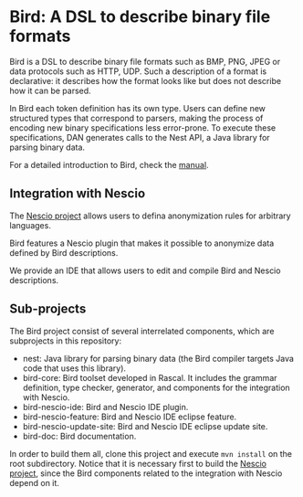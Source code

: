 # Bird: A DSL to describe binary file formats 

Bird is a DSL to describe binary file formats such as BMP, PNG, JPEG or data protocols such as HTTP, UDP. Such a description of a format is declarative: it describes how the format looks like but does not describe how it can be parsed.

In Bird each token definition has its own type. Users can define new structured types that correspond to parsers, making the process of encoding new binary specifications less error-prone. To execute these specifications, DAN generates calls to the Nest API, a Java library for parsing binary data.

For a detailed introduction to Bird, check the [manual](https://github.com/SWAT-engineering/bird/blob/master/bird-doc/bird-manual.md).

## Integration with Nescio

The [Nescio project](https://github.com/SWAT-engineering/nescio) allows users to defina anonymization rules for arbitrary languages.

Bird features a Nescio plugin that makes it possible to anonymize data defined by Bird descriptions.

We provide an IDE that allows users to edit and compile Bird and Nescio descriptions.

## Sub-projects

The Bird project consist of several interrelated components, which are subprojects in this repository:

- nest: Java library for parsing binary data (the Bird compiler targets Java code that uses this library).
- bird-core: Bird toolset developed in Rascal. It includes the grammar definition, type checker, generator, and components for the integration with Nescio.
- bird-nescio-ide: Bird and Nescio IDE plugin.
- bird-nescio-feature: Bird and Nescio IDE eclipse feature.
- bird-nescio-update-site: Bird and Nescio IDE eclipse update site.
- bird-doc: Bird documentation.

In order to build them all, clone this project and execute `mvn install` on the root subdirectory. Notice that it is necessary first to build the [Nescio project](https://github.com/SWAT-engineering/nescio), since the Bird components related to the integration with Nescio depend on it.
